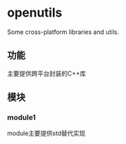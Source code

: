 # openutils
Some cross-platform libraries and utils.

## 功能

主要提供跨平台封装的C++库

## 模块

### module1

module主要提供std替代实现
